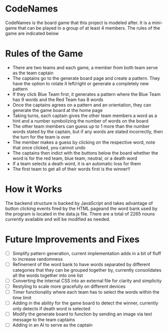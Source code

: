 # CodeNames
CodeNames is the board game that this project is modeled after. It is a mini-game that can be played in a group of at least 4 members. The rules of the game are indicated below

# Rules of the Game
- There are two teams and each game, a member from both team serve as the team captain
- The captains go to the generate board page and create a pattern. They have the option to rotate it left/right or generate a completely new pattern
- If they click Blue Team first, it generates a pattern where the Blue Team has 9 words and the Red Team has 8 words
- Once the captains agrees on a pattern and an orientation, they can generate the game board at the home page
- Taking turns, each captain gives the other team members a word as a hint and a number symbolizing the number of words on the board
- The other team members can guess up to 1 more than the number words stated by the captain, but if any words are stated incorrectly, then the turn for the team is over
- The member makes a guess by clicking on the respective word, note that once clicked, you cannot undo
- The captains then indict with the buttons below the board whether the word is for the red team, blue team, neutral, or a death word
- If a team selects a death word, it is an automatic loss for them
- The first team to get all of their words first is the winner!!

# How it Works
The backend structure is backed by JavaScript and takes advantage of button clicking events fired by the HTML pageand the word bank used by the program is located in the data.js file. There are a total of 2265 nouns currently available and will be modified as needed.

# Future Improvements and Fixes
- [ ] Simplify pattern generation, current implementation adds in a bit of fluff to increase randomness
- [ ] Refinement of the word bank to have words separated by different categories that they can be grouped together by, currently consolidates all the words together into one list
- [ ] Converting the internal CSS into an external file for clarity and simplicity
- [ ] Restyling to scale more gracefully on different devices
- [ ] Timer functionality where each team has to select the words within the time limit
- [ ] Adding in the ability for the game board to detect the winner, currently only detects if death word is selected
- [ ] Modify the generate board to function by sending an image via text message to the team captains
- [ ] Adding in an AI to serve as the captain
